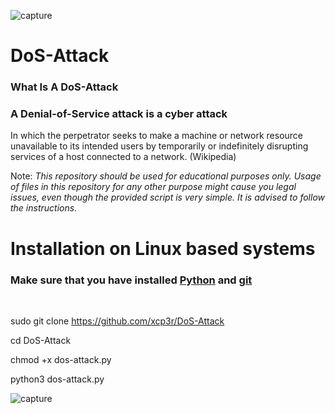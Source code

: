 ![capture](https://camo.githubusercontent.com/60f55c5ce8bca611a760735269eaef69329bd69b2f64f0a418a8babf5c1c0f5e/68747470733a2f2f696d672e736869656c64732e696f2f62616467652f4465762d507974686f6e332d627269676874677265656e)
# DoS-Attack 
### What Is A DoS-Attack

### A Denial-of-Service attack is a cyber attack
In which the perpetrator seeks to make a machine or network resource unavailable to its intended users by temporarily or indefinitely disrupting services of a host connected to a network. (Wikipedia)

Note: _This repository should be used for educational purposes only. Usage of files in this repository for any other purpose might cause you legal issues, even though the provided script is very simple. It is advised to follow the instructions._

# Installation on Linux based systems
### Make sure that you have installed [Python](https://www.python.org/downloads/) and [git](https://www.atlassian.com/git/tutorials/install-git#linux)

<br />

sudo git clone https://github.com/xcp3r/DoS-Attack

cd DoS-Attack

chmod +x dos-attack.py

python3 dos-attack.py


![capture](https://user-images.githubusercontent.com/85003075/205497216-1104af96-ca06-49db-ae43-7354db22f895.png)
